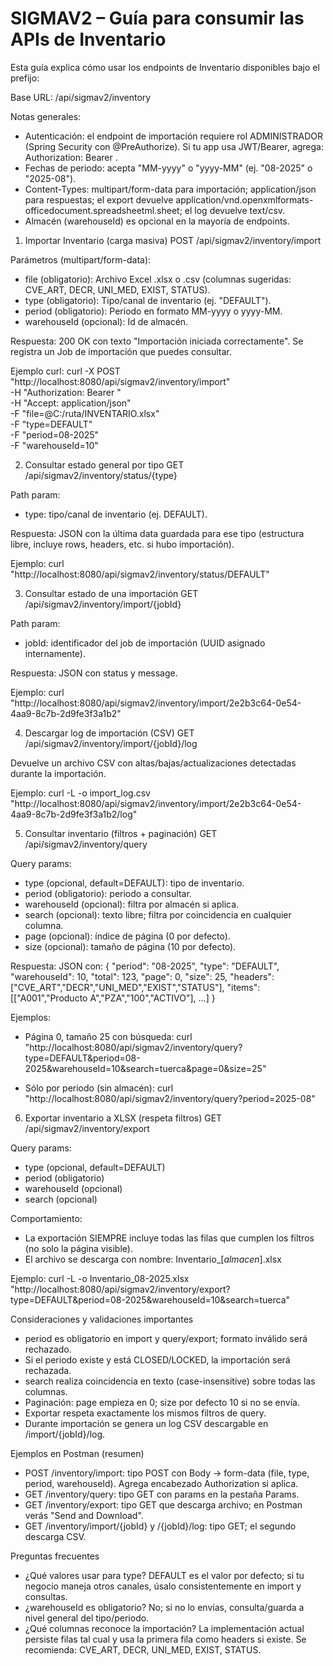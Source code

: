 # SIGMAV2 – Guía para consumir las APIs de Inventario

Esta guía explica cómo usar los endpoints de Inventario disponibles bajo el prefijo:

Base URL: /api/sigmav2/inventory

Notas generales:
- Autenticación: el endpoint de importación requiere rol ADMINISTRADOR (Spring Security con @PreAuthorize). Si tu app usa JWT/Bearer, agrega: Authorization: Bearer <token>.
- Fechas de periodo: acepta "MM-yyyy" o "yyyy-MM" (ej. "08-2025" o "2025-08").
- Content-Types: multipart/form-data para importación; application/json para respuestas; el export devuelve application/vnd.openxmlformats-officedocument.spreadsheetml.sheet; el log devuelve text/csv.
- Almacén (warehouseId) es opcional en la mayoría de endpoints.


1) Importar Inventario (carga masiva)
POST /api/sigmav2/inventory/import

Parámetros (multipart/form-data):
- file (obligatorio): Archivo Excel .xlsx o .csv (columnas sugeridas: CVE_ART, DECR, UNI_MED, EXIST, STATUS).
- type (obligatorio): Tipo/canal de inventario (ej. "DEFAULT").
- period (obligatorio): Periodo en formato MM-yyyy o yyyy-MM.
- warehouseId (opcional): Id de almacén.

Respuesta: 200 OK con texto "Importación iniciada correctamente". Se registra un Job de importación que puedes consultar.

Ejemplo curl:
  curl -X POST "http://localhost:8080/api/sigmav2/inventory/import" \
       -H "Authorization: Bearer <token>" \
       -H "Accept: application/json" \
       -F "file=@C:/ruta/INVENTARIO.xlsx" \
       -F "type=DEFAULT" \
       -F "period=08-2025" \
       -F "warehouseId=10"


2) Consultar estado general por tipo
GET /api/sigmav2/inventory/status/{type}

Path param:
- type: tipo/canal de inventario (ej. DEFAULT).

Respuesta: JSON con la última data guardada para ese tipo (estructura libre, incluye rows, headers, etc. si hubo importación).

Ejemplo:
  curl "http://localhost:8080/api/sigmav2/inventory/status/DEFAULT"


3) Consultar estado de una importación
GET /api/sigmav2/inventory/import/{jobId}

Path param:
- jobId: identificador del job de importación (UUID asignado internamente).

Respuesta: JSON con status y message.

Ejemplo:
  curl "http://localhost:8080/api/sigmav2/inventory/import/2e2b3c64-0e54-4aa9-8c7b-2d9fe3f3a1b2"


4) Descargar log de importación (CSV)
GET /api/sigmav2/inventory/import/{jobId}/log

Devuelve un archivo CSV con altas/bajas/actualizaciones detectadas durante la importación.

Ejemplo:
  curl -L -o import_log.csv "http://localhost:8080/api/sigmav2/inventory/import/2e2b3c64-0e54-4aa9-8c7b-2d9fe3f3a1b2/log"


5) Consultar inventario (filtros + paginación)
GET /api/sigmav2/inventory/query

Query params:
- type (opcional, default=DEFAULT): tipo de inventario.
- period (obligatorio): periodo a consultar.
- warehouseId (opcional): filtra por almacén si aplica.
- search (opcional): texto libre; filtra por coincidencia en cualquier columna.
- page (opcional): índice de página (0 por defecto).
- size (opcional): tamaño de página (10 por defecto).

Respuesta: JSON con:
{
  "period": "08-2025",
  "type": "DEFAULT",
  "warehouseId": 10,
  "total": 123,
  "page": 0,
  "size": 25,
  "headers": ["CVE_ART","DECR","UNI_MED","EXIST","STATUS"],
  "items": [["A001","Producto A","PZA","100","ACTIVO"], ...]
}

Ejemplos:
- Página 0, tamaño 25 con búsqueda:
  curl "http://localhost:8080/api/sigmav2/inventory/query?type=DEFAULT&period=08-2025&warehouseId=10&search=tuerca&page=0&size=25"

- Sólo por periodo (sin almacén):
  curl "http://localhost:8080/api/sigmav2/inventory/query?period=2025-08"


6) Exportar inventario a XLSX (respeta filtros)
GET /api/sigmav2/inventory/export

Query params:
- type (opcional, default=DEFAULT)
- period (obligatorio)
- warehouseId (opcional)
- search (opcional)

Comportamiento:
- La exportación SIEMPRE incluye todas las filas que cumplen los filtros (no solo la página visible).
- El archivo se descarga con nombre: Inventario_<periodo>[_almacen_<id>].xlsx

Ejemplo:
  curl -L -o Inventario_08-2025.xlsx "http://localhost:8080/api/sigmav2/inventory/export?type=DEFAULT&period=08-2025&warehouseId=10&search=tuerca"


Consideraciones y validaciones importantes
- period es obligatorio en import y query/export; formato inválido será rechazado.
- Si el periodo existe y está CLOSED/LOCKED, la importación será rechazada.
- search realiza coincidencia en texto (case-insensitive) sobre todas las columnas.
- Paginación: page empieza en 0; size por defecto 10 si no se envía.
- Exportar respeta exactamente los mismos filtros de query.
- Durante importación se genera un log CSV descargable en /import/{jobId}/log.


Ejemplos en Postman (resumen)
- POST /inventory/import: tipo POST con Body -> form-data (file, type, period, warehouseId). Agrega encabezado Authorization si aplica.
- GET /inventory/query: tipo GET con params en la pestaña Params.
- GET /inventory/export: tipo GET que descarga archivo; en Postman verás "Send and Download".
- GET /inventory/import/{jobId} y /{jobId}/log: tipo GET; el segundo descarga CSV.


Preguntas frecuentes
- ¿Qué valores usar para type? DEFAULT es el valor por defecto; si tu negocio maneja otros canales, úsalo consistentemente en import y consultas.
- ¿warehouseId es obligatorio? No; si no lo envías, consulta/guarda a nivel general del tipo/periodo.
- ¿Qué columnas reconoce la importación? La implementación actual persiste filas tal cual y usa la primera fila como headers si existe. Se recomienda: CVE_ART, DECR, UNI_MED, EXIST, STATUS.
